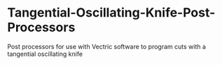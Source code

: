 # Tangential-Oscillating-Knife-Post-Processors
Post processors for use with Vectric software to program cuts with a tangential oscillating knife
